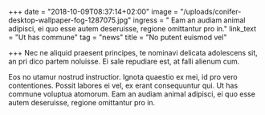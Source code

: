 +++
date = "2018-10-09T08:37:14+02:00"
image = "/uploads/conifer-desktop-wallpaper-fog-1287075.jpg"
ingress = " Eam an audiam animal adipisci, ei quo esse autem deseruisse, regione omittantur pro in."
link_text = "Ut has commune"
tag = "news"
title = "No putent euismod vel"

+++
Nec ne aliquid praesent principes, te nominavi delicata adolescens sit, an pri dico partem noluisse. Ei sale repudiare est, at falli alienum cum.

Eos no utamur nostrud instructior. Ignota quaestio ex mei, id pro vero contentiones. Possit labores ei vel, ex erant consequuntur qui. Ut has commune voluptua atomorum. Eam an audiam animal adipisci, ei quo esse autem deseruisse, regione omittantur pro in.